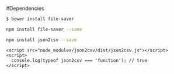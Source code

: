 #Dependencies
```bash
$ bower install file-saver
```
```bash
npm install file-saver --save
```
```bash
npm install json2csv --save
```

```
<script src="node_modules/json2csv/dist/json2csv.js"></script>
<script>
  console.log(typeof json2csv === 'function'); // true
</script>
```


